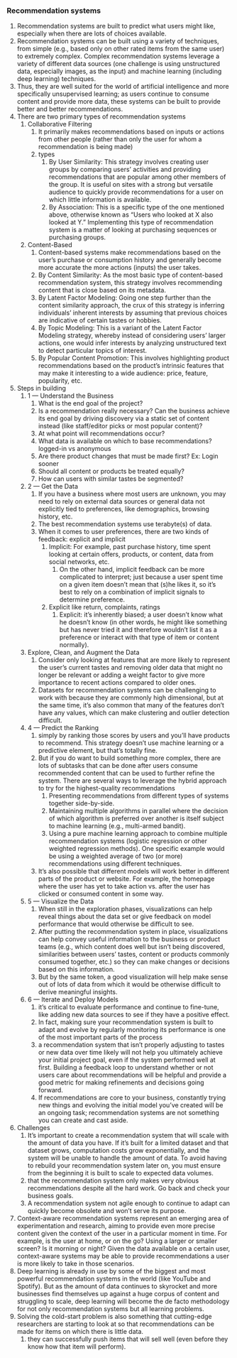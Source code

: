 ### Recommendation systems
1. Recommendation systems are built to predict what users might like, especially when there are lots of choices available.
2. Recommendation systems can be built using a variety of techniques, from simple (e.g., based only on other rated items from the same user) to extremely complex. Complex recommendation systems leverage a variety of different data sources (one challenge is using unstructured data, especially images, as the input) and machine learning (including deep learning) techniques.
3. Thus, they are well suited for the world of artificial intelligence and more specifically unsupervised learning; as users continue to consume content and provide more data, these systems can be built to provide better and better recommendations.
4. There are two primary types of recommendation systems
   1. Collaborative Filtering
      1. It primarily makes recommendations based on inputs or actions from other people (rather than only the user for whom a recommendation is being made)
      2. types
         1. By User Similarity: This strategy involves creating user groups by comparing users’ activities and providing recommendations that are popular among other members of the group. It is useful on sites with a strong but versatile audience to quickly provide recommendations for a user on which little information is available.
         2. By Association: This is a specific type of the one mentioned above, otherwise known as “Users who looked at X also looked at Y.” Implementing this type of recommendation system is a matter of looking at purchasing sequences or purchasing groups.
   2. Content-Based
      1. Content-based systems make recommendations based on the user’s purchase or consumption history and generally become more accurate the more actions (inputs) the user takes.
      2. By Content Similarity: As the most basic type of content-based recommendation system, this strategy involves recommending content that is close based on its metadata. 
      3. By Latent Factor Modeling: Going one step further than the content similarity approach, the crux of this strategy is inferring individuals’ inherent interests by assuming that previous choices are indicative of certain tastes or hobbies.
      4. By Topic Modeling: This is a variant of the Latent Factor Modeling strategy, whereby instead of considering users’ larger actions, one would infer interests by analyzing unstructured text to detect particular topics of interest. 
      5. By Popular Content Promotion: This involves highlighting product recommendations based on the product’s intrinsic features that may make it interesting to a wide audience: price, feature, popularity, etc.
5. Steps in building
   1. 1 — Understand the Business
      1. What is the end goal of the project?
      2. Is a recommendation really necessary? Can the business achieve its end goal by driving discovery via a static set of content instead (like staff/editor picks or most popular content)?
      3. At what point will recommendations occur?
      4. What data is available on which to base recommendations? logged-in vs anonymous
      5. Are there product changes that must be made first? Ex: Login sooner
      6. Should all content or products be treated equally?
      7. How can users with similar tastes be segmented?
   2. 2 — Get the Data
      1. If you have a business where most users are unknown, you may need to rely on external data sources or general data not explicitly tied to preferences, like demographics, browsing history, etc.
      2. The best recommendation systems use terabyte(s) of data. 
      3. When it comes to user preferences, there are two kinds of feedback: explicit and implicit
         1. Implicit: For example, past purchase history, time spent looking at certain offers, products, or content, data from social networks, etc.
            1. On the other hand, implicit feedback can be more complicated to interpret; just because a user spent time on a given item doesn’t mean that (s)he likes it, so it’s best to rely on a combination of implicit signals to determine preference.
         2. Explicit like return, complaints, ratings
            1. Explicit: it’s inherently biased; a user doesn’t know what he doesn’t know (in other words, he might like something but has never tried it and therefore wouldn’t list it as a preference or interact with that type of item or content normally).
   3. Explore, Clean, and Augment the Data
      1. Consider only looking at features that are more likely to represent the user’s current tastes and removing older data that might no longer be relevant or adding a weight factor to give more importance to recent actions compared to older ones.
      2. Datasets for recommendation systems can be challenging to work with because they are commonly high dimensional, but at the same time, it’s also common that many of the features don’t have any values, which can make clustering and outlier detection difficult.
   4. 4 — Predict the Ranking
      1. simply by ranking those scores by users and you’ll have products to recommend. This strategy doesn’t use machine learning or a predictive element, but that’s totally fine.
      2. But if you do want to build something more complex, there are lots of subtasks that can be done after users consume recommended content that can be used to further refine the system. There are several ways to leverage the hybrid approach to try for the highest-quality recommendations
         1. Presenting recommendations from different types of systems together side-by-side.
         2. Maintaining multiple algorithms in parallel where the decision of which algorithm is preferred over another is itself subject to machine learning (e.g., multi-armed bandit).
         3. Using a pure machine learning approach to combine multiple recommendation systems (logistic regression or other weighted regression methods). One specific example would be using a weighted average of two (or more) recommendations using different techniques.
      3. It’s also possible that different models will work better in different parts of the product or website. For example, the homepage where the user has yet to take action vs. after the user has clicked or consumed content in some way.
   5. 5 — Visualize the Data
      1. When still in the exploration phases, visualizations can help reveal things about the data set or give feedback on model performance that would otherwise be difficult to see.
      2. After putting the recommendation system in place, visualizations can help convey useful information to the business or product teams (e.g., which content does well but isn’t being discovered, similarities between users’ tastes, content or products commonly consumed together, etc.) so they can make changes or decisions based on this information.
      3. But by the same token, a good visualization will help make sense out of lots of data from which it would be otherwise difficult to derive meaningful insights.
   6. 6 — Iterate and Deploy Models
      1. it’s critical to evaluate performance and continue to fine-tune, like adding new data sources to see if they have a positive effect.
      2. In fact, making sure your recommendation system is built to adapt and evolve by regularly monitoring its performance is one of the most important parts of the process
      3. a recommendation system that isn’t properly adjusting to tastes or new data over time likely will not help you ultimately achieve your initial project goal, even if the system performed well at first. Building a feedback loop to understand whether or not users care about recommendations will be helpful and provide a good metric for making refinements and decisions going forward.
      4. If recommendations are core to your business, constantly trying new things and evolving the initial model you’ve created will be an ongoing task; recommendation systems are not something you can create and cast aside.
6. Challenges
   1. It’s important to create a recommendation system that will scale with the amount of data you have. If it’s built for a limited dataset and that dataset grows, computation costs grow exponentially, and the system will be unable to handle the amount of data. To avoid having to rebuild your recommendation system later on, you must ensure from the beginning it is built to scale to expected data volumes.
   2. that the recommendation system only makes very obvious recommendations despite all the hard work. Go back and check your business goals.
   3. A recommendation system not agile enough to continue to adapt can quickly become obsolete and won’t serve its purpose. 
7. Context-aware recommendation systems represent an emerging area of experimentation and research, aiming to provide even more precise content given the context of the user in a particular moment in time. For example, is the user at home, or on the go? Using a larger or smaller screen? Is it morning or night? Given the data available on a certain user, context-aware systems may be able to provide recommendations a user is more likely to take in those scenarios.
8. Deep learning is already in use by some of the biggest and most powerful recommendation systems in the world (like YouTube and Spotify). But as the amount of data continues to skyrocket and more businesses find themselves up against a huge corpus of content and struggling to scale, deep learning will become the de facto methodology for not only recommendation systems but all learning problems.
9. Solving the cold-start problem is also something that cutting-edge researchers are starting to look at so that recommendations can be made for items on which there is little data.
   1. they can successfully push items that will sell well (even before they know how that item will perform).


